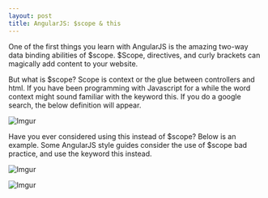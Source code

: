 ```yaml
---
layout: post
title: AngularJS: $scope & this
---
```


One of the first things you learn with AngularJS is the amazing two-way data binding abilities of $scope. $Scope, directives, and curly brackets can magically add content to your website. 

But what is $scope? Scope is context or the glue between controllers and html. If you have been programming with Javascript for a while the word context might sound familiar with the keyword this. If you do a google search, the below definition will appear.

![Imgur](http://i.imgur.com/OXG9Lwx.png)


Have you ever considered using this instead of $scope? Below is an example. Some AngularJS style guides consider the use of $scope bad practice, and use the keyword this instead. 

![Imgur](http://i.imgur.com/GJmCZlp.png)

![Imgur](http://i.imgur.com/uOQTT50.png)
